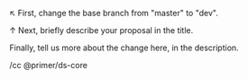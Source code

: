 ↖ First, change the base branch from "master" to "dev".

↑ Next, briefly describe your proposal in the title.

Finally, tell us more about the change here, in the description.

/cc @primer/ds-core

